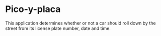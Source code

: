 # Pico-y-placa
This application determines whether or not a car should roll down by the street from its license plate number, date and time.
